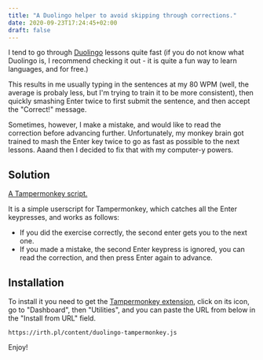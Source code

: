 ```yaml
---
title: "A Duolingo helper to avoid skipping through corrections."
date: 2020-09-23T17:24:45+02:00
draft: false
---
```



I tend to go through [Duolingo](https://duolingo.com) lessons quite fast (if you do not know what Duolingo is, I recommend checking it out - it is quite a fun way to learn languages, and for free.)

This results in me usually typing in the sentences at my 80 WPM (well, the average is probaly less, but I'm trying to train it to be more consistent), then quickly smashing Enter twice to first submit the sentence, and then accept the "Correct!" message.

Sometimes, however, I make a mistake, and would like to read the correction before advancing further. Unfortunately, my monkey brain got trained to mash the Enter key twice to go as fast as possible to the next lessons. Aaand then I decided to fix that with my computer-y powers.
<!--more-->

## Solution

[A Tampermonkey script.](/content/duolingo-tampermonkey.js)

It is a simple userscript for Tampermonkey, which catches all the Enter keypresses, and works as follows:

* If you did the exercise correctly, the second enter gets you to the next one.
* If you made a mistake, the second Enter keypress is ignored, you can read the correction, and then press Enter again to advance.

## Installation

To install it you need to get the [Tampermonkey extension](https://www.tampermonkey.net), click on its icon, go to "Dashboard", then "Utilities", and you can paste the URL from below in the "Install from URL" field.

```
https://irth.pl/content/duolingo-tampermonkey.js
```

Enjoy!